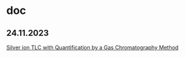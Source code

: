 # doc

## 24.11.2023

[Silver ion TLC with Quantification by a Gas Chromatography Method](./24.11.2023/method/en.md)
